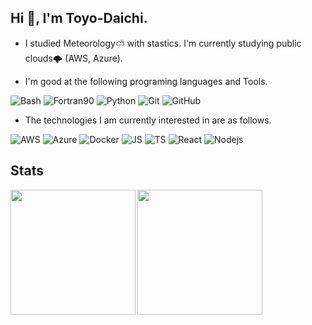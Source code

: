 ## Hi 👋, I'm Toyo-Daichi.
- I studied Meteorology⛅️ with stastics. I'm currently studying public clouds🌩 (AWS, Azure).

- I'm good at the following programing languages and Tools. 
  
![Bash](https://img.shields.io/badge/-Bash-black.svg?logo=GNU%20Bash&style=plastic")
![Fortran90](https://img.shields.io/badge/-fortran90-black?logo=fortran)
![Python](https://img.shields.io/badge/-Python-black?logo=Python)
![Git](https://img.shields.io/badge/-Git-black?logo=Git)
![GitHub](https://img.shields.io/badge/-GitHub-black?logo=GitHub)

- The technologies I am currently interested in are as follows.  
  
![AWS](https://img.shields.io/badge/-AWS-black?logo=amazon-aws&style=flat)
![Azure](https://img.shields.io/badge/-Azure-black?logo=microsoft-azure&style=flat)
![Docker](https://img.shields.io/badge/-Docker-black?logo=Docker)
![JS](https://img.shields.io/badge/-Javascript-black?logo=javascript&style=flat)
![TS](https://img.shields.io/badge/-Typescript-black?logo=typescript&style=flat)
![React](https://img.shields.io/badge/-React-black?logo=react&style=flat)
![Nodejs](https://img.shields.io/badge/-npm-black?logo=npm&style=flat)

## Stats
<a href="https://github.com/anuraghazra/github-readme-stats">
<img align="left" src="https://github-readme-stats.vercel.app/api?username=Toyo-Daichi&count_private=true&theme=default&show_icons=true&include_all_commits=true"/ height="200">
</a>
  
<a href="https://github.com/anuraghazra/github-readme-stats">
<img align="left" src="https://github-readme-stats.vercel.app/api/top-langs/?username=Toyo-Daichi&count_private=true&theme=default&show_icons=true&count_private=true&hide=jupyter%20notebook"/ height="200">
</a>
